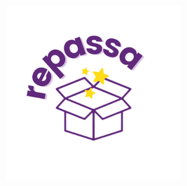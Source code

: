 <img align="center" width="400px" src="https://github.com/kiota-rita/repassa_front/blob/main/repassa_logo__3_-removebg-preview.png">
